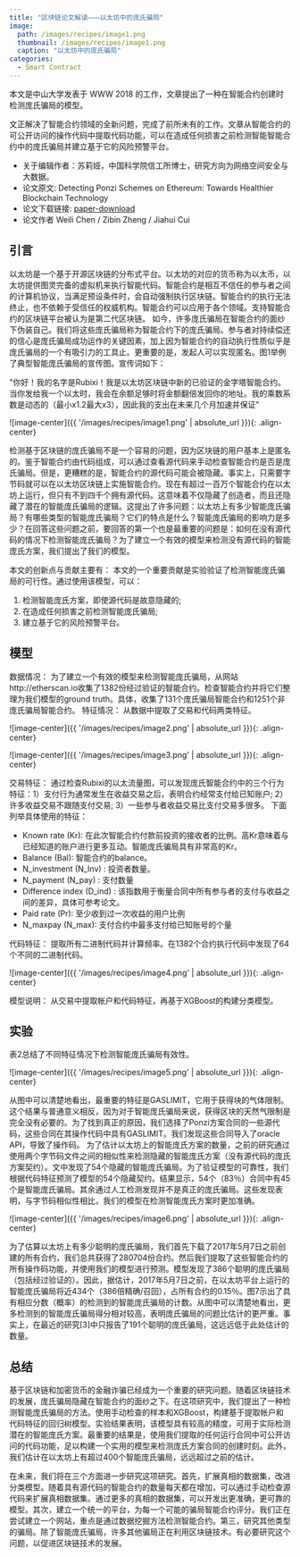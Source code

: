 ```yaml
---
title: "区块链论文解读———以太坊中的庞氏骗局"
image: 
  path: /images/recipes/image1.png
  thumbnail: /images/recipes/image1.png
  caption: "以太坊中的庞氏骗局"
categories:
  - Smart Contract
---
```


本文是中山大学发表于 WWW 2018 的工作，文章提出了一种在智能合约创建时检测庞氏骗局的模型。


文正解决了智能合约领域的全新问题，完成了前所未有的工作。文章从智能合约的可公开访问的操作代码中提取代码功能，可以在造成任何损害之前检测智能智能合约中的庞氏骗局并建立基于它的风险预警平台。

* 关于编辑作者：苏莉娅，中国科学院信工所博士，研究方向为网络空间安全与大数据。
* 论文原文: Detecting Ponzi Schemes on Ethereum: Towards Healthier Blockchain Technology
* 论文下载链接:  [paper-download](https://dl.acm.org/citation.cfm?id=3186046)
* 论文作者  Weili Chen / Zibin Zheng / Jiahui Cui



## 引言

以太坊是一个基于开源区块链的分布式平台。以太坊的对应的货币称为以太币，以太坊提供图灵完备的虚拟机来执行智能代码。智能合约是相互不信任的参与者之间的计算机协议，当满足预设条件时，会自动强制执行区块链。智能合约的执行无法终止，也不依赖于受信任的权威机构。智能合约可以应用于各个领域。支持智能合约的区块链平台被认为是第二代区块链。
如今，许多庞氏骗局在智能合约的面纱下伪装自己。我们将这些庞氏骗局称为智能合约下的庞氏骗局。参与者对持续偿还的信心是庞氏骗局成功运作的关键因素，加上因为智能合约的自动执行性质似乎是庞氏骗局的一个有吸引力的工具止。更重要的是，发起人可以实现匿名。图1举例了典型智能庞氏骗局的宣传图。宣传词如下：

"你好！我的名字是Rubixi！我是以太坊区块链中新的已验证的金字塔智能合约。当你发给我一个以太时，我会在余额足够时将金额翻倍发回你的地址。我的乘数系数是动态的（最小x1.2最大x3），因此我的支出在未来几个月加速并保证"

![image-center]({{ '/images/recipes/image1.png' | absolute_url }}){: .align-center}

检测基于区块链的庞氏骗局不是一个容易的问题，因为区块链的用户基本上是匿名的。鉴于智能合约由代码组成，可以通过查看源代码来手动检查智能合约是否是庞氏骗局。但是，更糟糕的是，智能合约的源代码可能会被隐藏。事实上，只需要字节码就可以在以太坊区块链上实施智能合约。现在有超过一百万个智能合约在以太坊上运行，但只有不到四千个拥有源代码。这意味着不仅隐藏了创造者，而且还隐藏了潜在的智能庞氏骗局的逻辑。这提出了许多问题：以太坊上有多少智能庞氏骗局？有哪些类型的智能庞氏骗局？它们的特点是什么？智能庞氏骗局的影响力是多少？在回答这些问题之前，要回答的第一个也是最重要的问题是：如何在没有源代码的情况下检测智能庞氏骗局？为了建立一个有效的模型来检测没有源代码的智能庞氏方案，我们提出了我们的模型。

本文的创新点与贡献主要有：
本文的一个重要贡献是实验验证了检测智能庞氏骗局的可行性。通过使用该模型，可以：
1. 检测智能庞氏方案，即使源代码是故意隐藏的; 
2. 在造成任何损害之前检测智能庞氏骗局; 
3. 建立基于它的风险预警平台。



## 模型

数据情况：
为了建立一个有效的模型来检测智能庞氏骗局，从网站http://etherscan.io收集了1382份经过验证的智能合约。检查智能合约并将它们整理为我们模型的ground truth。具体，收集了131个庞氏骗局智能合约和1251个非庞氏骗局智能合约。
特征情况：
从数据中提取了交易和代码两类特征。

![image-center]({{ '/images/recipes/image2.png' | absolute_url }}){: .align-center}

![image-center]({{ '/images/recipes/image3.png' | absolute_url }}){: .align-center}

交易特征：
通过检查Rubixi的以太流量图，可以发现庞氏智能合约中的三个行为特征：1）支付行为通常发生在收益交易之后，表明合约经常支付给已知账户; 2）许多收益交易不跟随支付交易; 3）一些参与者收益交易比支付交易多很多。
下面列举具体使用的特征：
* Known rate (Kr): 在此次智能合约付款前投资的接收者的比例。高Kr意味着与已经知道的账户进行更多互动。智能庞氏骗局具有非常高的Kr。
* Balance (Bal): 智能合约的balance。
* N_investment (N_Inv) : 投资者数量。
* N_payment (N_pay) : 支付数量
* Difference index (D_ind) : 该指数用于衡量合同中所有参与者的支付与收益之间的差异，具体可参考论文。
* Paid rate (Pr): 至少收到过一次收益的用户比例
* N_maxpay (N_max): 支付合约中最多支付给已知账号的个量

代码特征：
提取所有二进制代码并计算频率。在1382个合约执行代码中发现了64个不同的二进制代码。

![image-center]({{ '/images/recipes/image4.png' | absolute_url }}){: .align-center}

模型说明：
从交易中提取帐户和代码特征，再基于XGBoost的构建分类模型。

## 实验

表2总结了不同特征情况下检测智能庞氏骗局有效性。

![image-center]({{ '/images/recipes/image5.png' | absolute_url }}){: .align-center}

从图中可以清楚地看出，最重要的特征是GASLIMIT，它用于获得块的气体限制。这个结果与普通意义相反，因为对于智能庞氏骗局来说，获得区块的天然气限制是完全没有必要的。为了找到真正的原因，我们选择了Ponzi方案合同的一些源代码，这些合同在其操作代码中具有GASLIMIT。我们发现这些合同导入了oracle API，导致了操作码。
为了估计以太坊上的智能庞氏方案的数量，之前的研究通过使用两个字节码文件之间的相似性来检测隐藏的智能庞氏方案（没有源代码的庞氏方案契约）。文中发现了54个隐藏的智能庞氏骗局。为了验证模型的可靠性，我们根据代码特征预测了模型的54个隐藏契约。结果显示，54个（83％）合同中有45个是智能庞氏骗局。其余通过人工检测发现并不是真正的庞氏骗局。这些发现表明，与字节码相似性相比，我们的模型在检测智能庞氏方案时更加准确。

![image-center]({{ '/images/recipes/image6.png' | absolute_url }}){: .align-center}

为了估算以太坊上有多少聪明的庞氏骗局，我们首先下载了2017年5月7日之前创建的所有合约，我们总共获得了280704份合约。然后我们提取了这些智能合约的所有操作码功能，并使用我们的模型进行预测。模型发现了386个聪明的庞氏骗局（包括经过验证的）。因此，据估计，2017年5月7日之前，在以太坊平台上运行的智能庞氏骗局将近434个（386倍精确/召回），占所有合约的0.15％。图7示出了具有相应分数（概率）的检测到的智能庞氏骗局的计数。从图中可以清楚地看出，更多检测到的智能庞氏骗局得分相对较高，表明庞氏骗局的问题比估计的更严重。事实上，在最近的研究[3]中只报告了191个聪明的庞氏骗局，这远远低于此处估计的数量。

## 总结

基于区块链和加密货币的金融诈骗已经成为一个重要的研究问题。随着区块链技术的发展，庞氏骗局隐藏在智能合约的面纱之下。在这项研究中，我们提出了一种检测智能庞氏骗局的方法。使用手动检查的样本和XGBoost，构建基于提取帐户和代码特征的回归树模型。实验结果表明，该模型具有较高的精度，可用于实际检测潜在的智能庞氏方案。最重要的结果是，使用我们提取的任何运行合同中可公开访问的代码功能，足以构建一个实用的模型来检测庞氏方案合同的创建时刻。此外，我们估计在以太坊上有超过400个智能庞氏骗局，远远超过之前的估计。

在未来，我们将在三个方面进一步研究这项研究。首先，扩展真相的数据集，改进分类模型。随着具有源代码的智能合约的数量每天都在增加，可以通过手动检查源代码来扩展真相数据集。通过更多的真相的数据集，可以开发出更准确，更可靠的模型。其次，建立一个统一的平台，为每一个可能的骗局智能合约评分。我们正在尝试建立一个网站，重点是通过数据挖掘方法检测智能合约。第三，研究其他类型的骗局。除了智能庞氏骗局，许多其他骗局正在利用区块链技术。有必要研究这个问题，以促进区块链技术的发展。